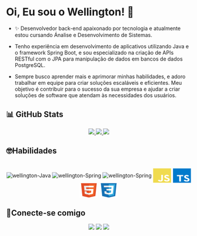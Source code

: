 # Oi, Eu sou o Wellington! 👋

- ✨ Desenvolvedor back-end apaixonado por tecnologia e atualmente estou cursando Ánalise e Desenvolvimento de Sistemas.

- Tenho experiência em desenvolvimento de aplicativos utilizando Java e o framework Spring Boot, e sou especializado na criação de APIs RESTful com o JPA para manipulação de dados em bancos de dados PostgreSQL.

- Sempre busco aprender mais e aprimorar minhas habilidades, e adoro trabalhar em equipe para criar soluções escaláveis e eficientes. Meu objetivo é contribuir para o sucesso da sua empresa e ajudar a criar soluções de software que atendam às necessidades dos usuários.
## 📊 GitHub Stats

<div align="center">
  <a href="https://github.com/wellingtonrsdev">
    <img height="180em" src="https://github-readme-stats-git-masterrstaa-rickstaa.vercel.app/api/?username=wellingtonrsdev&show_icons=true&theme=dracula&include_all_commits=true&count_private=true"/>
    <img height="180em" src="https://github-readme-stats-git-masterrstaa-rickstaa.vercel.app/api/top-langs/?username=wellingtonrsdev&layout=compact&langs_count=7&theme=dracula"/>
    <img height="180em" src="https://github-readme-streak-stats.herokuapp.com?user=wellingtonrsdev&theme=dracula"/>
  </a>
</div>

## 🤓Habilidades

<div align="center" style="display: inline_block"><br>
  <img align="center" alt="wellington-Java" height="40" width="50" src="https://cdn.jsdelivr.net/gh/devicons/devicon/icons/java/java-original.svg">
  <img align="center" alt="wellington-Spring" height="40" width="50" src="https://cdn.jsdelivr.net/gh/devicons/devicon/icons/spring/spring-original-wordmark.svg" />
  <img img align="center" alt="wellington-Spring" height="40" width="50" src="https://cdn.jsdelivr.net/gh/devicons/devicon/icons/postgresql/postgresql-plain-wordmark.svg" />
  <img align="center" alt="wellington-Js" height="40" width="50" src="https://raw.githubusercontent.com/devicons/devicon/master/icons/javascript/javascript-plain.svg"/>
  <img align="center" alt="wellington-Ts" height="40" width="50" src="https://raw.githubusercontent.com/devicons/devicon/master/icons/typescript/typescript-plain.svg">
  <img align="center" alt="wellington-HTML" height="40" width="50" src="https://raw.githubusercontent.com/devicons/devicon/master/icons/html5/html5-original.svg">
  <img align="center" alt="wellington-CSS" height="40" width="50" src="https://raw.githubusercontent.com/devicons/devicon/master/icons/css3/css3-original.svg">
</div>

## 🔌Conecte-se comigo

<div align="center">
   <a href = "https://rodrigueswellington3@gmail.com"><img src="https://img.shields.io/badge/-Gmail-%23333?style=for-the-badge&logo=gmail&logoColor=white" target="_blank"></a>
  <a href="https://www.linkedin.com/in/wellington-rodrigues-rsdev" target="_blank"><img src="https://img.shields.io/badge/-LinkedIn-%230077B5?style=for-the-badge&logo=linkedin&logoColor=white" target="_blank"></a>
  <a href="https://www.dio.me/users/rodrigueswellington3" target="_blank"><img src="https://img.shields.io/badge/-Meu perfil na dio-%230077B5?style=for-the-badge&logo=dio&logoColor=white" target="_blank"></a>
</div>
